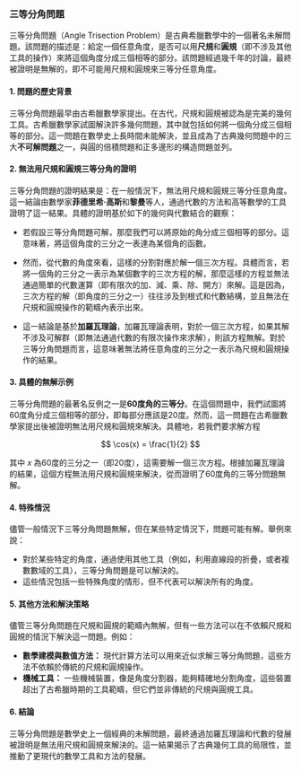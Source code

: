### **三等分角問題**

三等分角問題（Angle Trisection Problem）是古典希臘數學中的一個著名未解問題。該問題的描述是：給定一個任意角度，是否可以用**尺規**和**圓規**（即不涉及其他工具的操作）來將這個角度分成三個相等的部分。該問題經過幾千年的討論，最終被證明是無解的，即不可能用尺規和圓規來三等分任意角度。

#### **1. 問題的歷史背景**

三等分角問題最早由古希臘數學家提出。在古代，尺規和圓規被認為是完美的幾何工具。古希臘數學家試圖解決許多幾何問題，其中就包括如何將一個角分成三個相等的部分。這一問題在數學史上長時間未能解決，並且成為了古典幾何問題中的三大**不可解問題**之一，與圓的倍積問題和正多邊形的構造問題並列。

#### **2. 無法用尺規和圓規三等分角的證明**

三等分角問題的證明結果是：在一般情況下，無法用尺規和圓規三等分任意角度。這一結論由數學家**菲德里希·高斯**和**黎曼**等人，通過代數的方法和高等數學的工具證明了這一結果。具體的證明基於如下的幾何與代數結合的觀察：

- 若假設三等分角問題可解，那麼我們可以將原始的角分成三個相等的部分。這意味著，將這個角度的三分之一表達為某個角的函數。

- 然而，從代數的角度來看，這樣的分割對應於解一個三次方程。具體而言，若將一個角的三分之一表示為某個數字的三次方程的解，那麼這樣的方程並無法通過簡單的代數運算（即有限次的加、減、乘、除、開方）來解。這是因為，三次方程的解（即角度的三分之一）往往涉及到根式和代數結構，並且無法在尺規和圓規操作的範疇內表示出來。

- 這一結論是基於**加羅瓦理論**，加羅瓦理論表明，對於一個三次方程，如果其解不涉及可解群（即無法通過代數的有限次操作來求解），則該方程無解。對於三等分角問題而言，這意味著無法將任意角度的三分之一表示為尺規和圓規操作的結果。

#### **3. 具體的無解示例**

三等分角問題的最著名反例之一是**60度角的三等分**。在這個問題中，我們試圖將60度角分成三個相等的部分，即每部分應該是20度。然而，這一問題在古希臘數學家提出後被證明無法用尺規和圓規來解決。具體地，若我們要求解方程

$$
\cos(x) = \frac{1}{2}
$$

其中 $x$ 為60度的三分之一（即20度），這需要解一個三次方程。根據加羅瓦理論的結果，這個方程無法用尺規和圓規來解決，從而證明了60度角的三等分問題無解。

#### **4. 特殊情況**

儘管一般情況下三等分角問題無解，但在某些特定情況下，問題可能有解。舉例來說：

- 對於某些特定的角度，通過使用其他工具（例如，利用直線段的折疊，或者複數數域的工具），三等分角問題是可以解決的。
- 這些情況包括一些特殊角度的情形，但不代表可以解決所有的角度。

#### **5. 其他方法和解決策略**

儘管三等分角問題在尺規和圓規的範疇內無解，但有一些方法可以在不依賴尺規和圓規的情況下解決這一問題。例如：

- **數學建模與數值方法：** 現代計算方法可以用來近似求解三等分角問題，這些方法不依賴於傳統的尺規和圓規操作。
- **機械工具：** 一些機械裝置，像是角度分割器，能夠精確地分割角度，這些裝置超出了古希臘時期的工具範疇，但它們並非傳統的尺規與圓規工具。

#### **6. 結論**

三等分角問題是數學史上一個經典的未解問題，最終通過加羅瓦理論和代數的發展被證明是無法用尺規和圓規來解決的。這一結果揭示了古典幾何工具的局限性，並推動了更現代的數學工具和方法的發展。